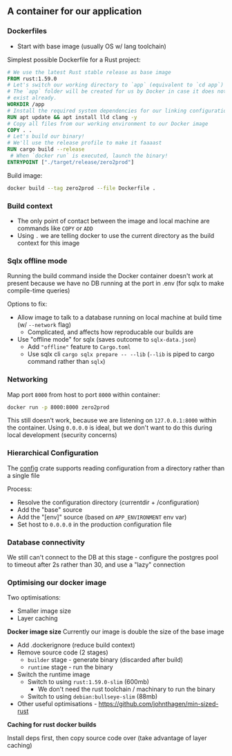 ## A container for our application

### Dockerfiles
- Start with base image (usually OS w/ lang toolchain)

Simplest possible Dockerfile for a Rust project:
```dockerfile
# We use the latest Rust stable release as base image
FROM rust:1.59.0
# Let's switch our working directory to `app` (equivalent to `cd app`)
# The `app` folder will be created for us by Docker in case it does not
# exist already.
WORKDIR /app
# Install the required system dependencies for our linking configuration
RUN apt update && apt install lld clang -y
# Copy all files from our working environment to our Docker image
COPY . .
# Let's build our binary!
# We'll use the release profile to make it faaaast
RUN cargo build --release
 # When `docker run` is executed, launch the binary!
ENTRYPOINT ["./target/release/zero2prod"]
```

Build image:
```bash
docker build --tag zero2prod --file Dockerfile .
```

### Build context

- The only point of contact between the image and local machine are commands like `COPY` or `ADD`
- Using `.` we are telling docker to use the current directory as the build context for this image

### Sqlx offline mode

Running the build command inside the Docker container doesn't work at present because we have no DB running at the port in .env (for sqlx to make compile-time queries)

Options to fix:
- Allow image to talk to a database running on local machine at build time (w/ `--network` flag)
  - Complicated, and affects how reproducable our builds are
- Use "offline mode" for sqlx (saves outcome to `sqlx-data.json`)
  - Add `"offline"` feature to `Cargo.toml`
  - Use sqlx cli `cargo sqlx prepare -- --lib` (`--lib` is piped to cargo command rather than `sqlx`)

### Networking

Map port `8000` from host to port `8000` within container:
```bash
docker run -p 8000:8000 zero2prod
```

This still doesn't work, because we are listening on `127.0.0.1:8000` within the container. Using `0.0.0.0` is ideal, but we don't want to do this during local development (security concerns)

### Hierarchical Configuration

The [config](https://crates.io/crates/config) crate supports reading configuration from a directory rather than a single file

Process:
- Resolve the configuration directory (currentdir + /configuration)
- Add the "base" source
- Add the "[env]" source (based on `APP_ENVIRONMENT` env var)
- Set host to `0.0.0.0` in the production configuration file

### Database connectivity

We still can't connect to the DB at this stage - configure the postgres pool to timeout after 2s rather than 30, and use a "lazy" connection

### Optimising our docker image

Two optimisations:
- Smaller image size
- Layer caching

**Docker image size**
Currently our image is double the size of the base image

- Add .dockerignore (reduce build context)
- Remove source code (2 stages)
  - `builder` stage - generate binary (discarded after build)
  - `runtime` stage - run the binary
- Switch the runtime image
  - Switch to using `rust:1.59.0-slim` (600mb)
    - We don't need the rust toolchain / machinary to run the binary
  - Switch to using `debian:bullseye-slim` (88mb)
- Other useful optimisations - https://github.com/johnthagen/min-sized-rust

**Caching for rust docker builds**

Install deps first, then copy source code over (take advantage of layer caching)

